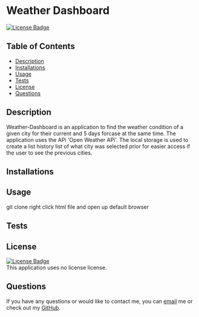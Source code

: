 # Weather Dashboard
[![License Badge]()]()
  ## Table of Contents
  - [Description](#Description)
  - [Installations](#Installations)
  - [Usage](#Usage)
  - [Tests](#Tests)
  - [License](#License)
  - [Questions](#Questions)
  ## Description
  Weather-Dashboard is an application to find the weather condition of a given city for their current and 5 days forcase at the same time. The application uses the APi 'Open     Weather APi'. The local storage is used to create a list history list of what city was selected prior for easier access if the user to see the previous cities.
  ## Installations
  
  ## Usage
  git clone right click html file and open up default browser
  ## Tests
  
  ## License
  [![License Badge]()]()
  </br>
  This application uses no license license. 
  ## Questions 
  If you have any questions or would like to contact me, you can [email](mailto:quynhndinh96@gmail.com) me
  or check out my [GitHub](https://github.com/quynhndinh).
